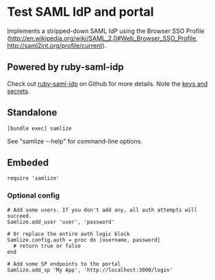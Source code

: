 # Test SAML IdP and portal

Implements a stripped-down SAML IdP using the Browser SSO Profile (http://en.wikipedia.org/wiki/SAML_2.0#Web_Browser_SSO_Profile, http://saml2int.org/profile/current).

## Powered by ruby-saml-idp

Check out [ruby-saml-idp](https://github.com/lawrencepit/ruby-saml-idp) on Github for more details. Note the [keys and secrets](https://github.com/lawrencepit/ruby-saml-idp/blob/master/README.md#keys-and-secrets).

## Standalone

    [bundle exec] samlize

See "samlize --help" for command-line options.

## Embeded

    require 'samlize'

### Optional config

    # Add some users. If you don't add any, all auth attempts will succeed.
    Samlize.add_user 'user', 'password'

    # Or replace the entire auth logic block
    Samlize.config.auth = proc do |username, password|
      # return true or false
    end

    # Add some SP endpoints to the portal
    Samlize.add_sp 'My App', 'http://localhost:3000/login'
